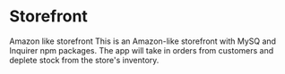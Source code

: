 # Storefront
Amazon like storefront
This is an Amazon-like storefront with MySQ and Inquirer npm packages. The app will take in orders from customers and deplete stock from the store's inventory.


